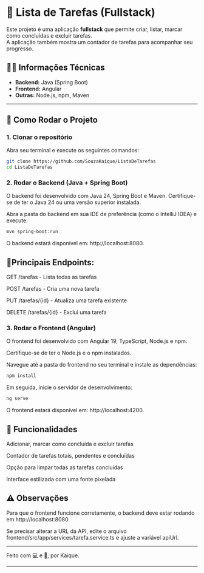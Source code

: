 # 📝 Lista de Tarefas (Fullstack)

Este projeto é uma aplicação **fullstack** que permite criar, listar, marcar como concluídas e excluir tarefas.  
A aplicação também mostra um contador de tarefas para acompanhar seu progresso.

## 🧑‍💻 Informações Técnicas

* **Backend:** Java (Spring Boot)
* **Frontend:** Angular
* **Outras:** Node.js, npm, Maven

---

## 🚀 Como Rodar o Projeto

### 1. Clonar o repositório

Abra seu terminal e execute os seguintes comandos:

```bash
git clone https://github.com/SouzaKaique/ListaDeTarefas
cd ListaDeTarefas
```
### 2. Rodar o Backend (Java + Spring Boot)

O backend foi desenvolvido com Java 24, Spring Boot e Maven.
Certifique-se de ter o Java 24 ou uma versão superior instalada.

Abra a pasta do backend em sua IDE de preferência (como o IntelliJ IDEA) e execute:

```bash
mvn spring-boot:run
```
O backend estará disponível em: http://localhost:8080.

## 🚩Principais Endpoints:
GET /tarefas - Lista todas as tarefas

POST /tarefas - Cria uma nova tarefa

PUT /tarefas/{id} - Atualiza uma tarefa existente

DELETE /tarefas/{id} - Exclui uma tarefa

### 3. Rodar o Frontend (Angular)

O frontend foi desenvolvido com Angular 19, TypeScript, Node.js e npm.

Certifique-se de ter o Node.js e o npm instalados.

Navegue até a pasta do frontend no seu terminal e instale as dependências:

```bash
npm install
```
Em seguida, inicie o servidor de desenvolvimento:
```bash
ng serve
```
O frontend estará disponível em: http://localhost:4200.

## 📝 Funcionalidades

Adicionar, marcar como concluída e excluir tarefas

Contador de tarefas totais, pendentes e concluídas

Opção para limpar todas as tarefas concluídas

Interface estilizada com uma fonte pixelada

## ⚠️ Observações

Para que o frontend funcione corretamente, o backend deve estar rodando em http://localhost:8080.

Se precisar alterar a URL da API, edite o arquivo frontend/src/app/services/tarefa.service.ts e ajuste a variável apiUrl.

---

Feito com 💻 e 🧠, por Kaique.

--- 
